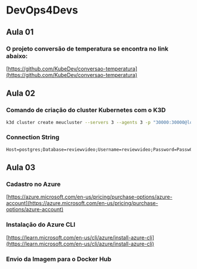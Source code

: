 # DevOps4Devs 

## Aula 01
### O projeto conversão de temperatura se encontra no link abaixo:

[https://github.com/KubeDev/conversao-temperatura](https://github.com/KubeDev/conversao-temperatura)

## Aula 02
### Comando de criação do cluster Kubernetes com o K3D
```bash
k3d cluster create meucluster --servers 3 --agents 3 -p "30000:30000@loadbalancer"
```

### Connection String 

```
Host=postgres;Database=reviewvideo;Username=reviewvideo;Password=Passw0rd2024!
```

## Aula 03

### Cadastro no Azure

[https://azure.microsoft.com/en-us/pricing/purchase-options/azure-account](https://azure.microsoft.com/en-us/pricing/purchase-options/azure-account)

### Instalação do Azure CLI

[https://learn.microsoft.com/en-us/cli/azure/install-azure-cli](https://learn.microsoft.com/en-us/cli/azure/install-azure-cli)

### Envio da Imagem para o Docker Hub
